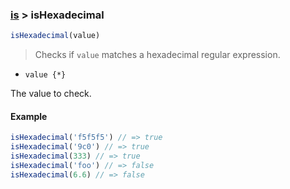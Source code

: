 ### [is](../) > isHexadecimal

```js
isHexadecimal(value)
```

> Checks if <code>value</code> matches a hexadecimal regular expression.

- <code>value {\*}</code>

The value to check.

#### Example
```js
isHexadecimal('f5f5f5') // => true
isHexadecimal('9c0') // => true
isHexadecimal(333) // => true
isHexadecimal('foo') // => false
isHexadecimal(6.6) // => false
```
